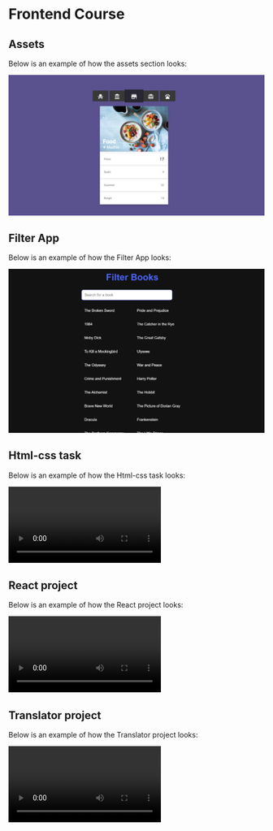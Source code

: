 # Frontend Course

## Assets

Below is an example of how the assets section looks:


![Assets Preview](image-preview/assets.png)


## Filter App

Below is an example of how the Filter App looks:

![Filter-App Preview](image-preview/filter-app.png)


## Html-css task

Below is an example of how the Html-css task looks:

![Html Preview](image-preview/html-css-task.mp4)


## React project

Below is an example of how the React project looks:

![React Preview](image-preview/react-project.mp4)


## Translator project

Below is an example of how the Translator project looks:

![Translator Preview](image-preview/translator.mp4)

